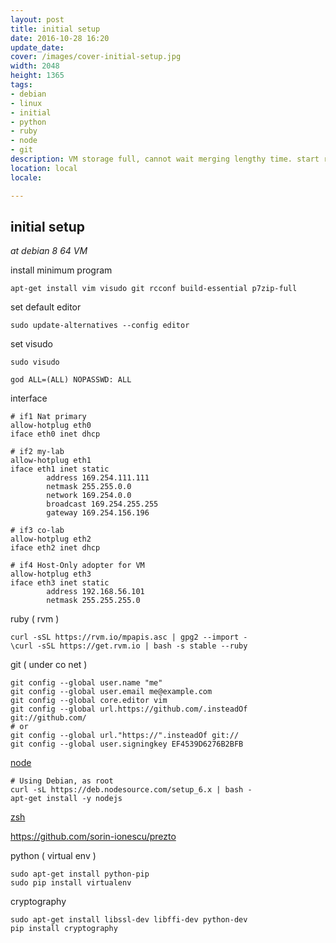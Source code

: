 ```yaml
---
layout: post
title: initial setup
date: 2016-10-28 16:20
update_date: 
cover: /images/cover-initial-setup.jpg
width: 2048
height: 1365
tags:
- debian
- linux
- initial
- python
- ruby
- node
- git
description: VM storage full, cannot wait merging lengthy time. start rebuild env. 
location: local
locale:

---
```


## initial setup

*at debian 8 64 VM*

install minimum program

```shell
apt-get install vim visudo git rcconf build-essential p7zip-full
```

set default editor

```shell
sudo update-alternatives --config editor
```

 set visudo

```shell
sudo visudo
```

```
god ALL=(ALL) NOPASSWD: ALL
```

interface

```
# if1 Nat primary
allow-hotplug eth0
iface eth0 inet dhcp

# if2 my-lab
allow-hotplug eth1
iface eth1 inet static
        address 169.254.111.111
        netmask 255.255.0.0
        network 169.254.0.0
        broadcast 169.254.255.255
        gateway 169.254.156.196

# if3 co-lab
allow-hotplug eth2
iface eth2 inet dhcp

# if4 Host-Only adopter for VM
allow-hotplug eth3
iface eth3 inet static
        address 192.168.56.101
        netmask 255.255.255.0
```

ruby ( rvm )

```shell
curl -sSL https://rvm.io/mpapis.asc | gpg2 --import -
\curl -sSL https://get.rvm.io | bash -s stable --ruby
```

git ( under co net )

```shell
git config --global user.name "me"
git config --global user.email me@example.com
git config --global core.editor vim
git config --global url.https://github.com/.insteadOf git://github.com/
# or
git config --global url."https://".insteadOf git://
git config --global user.signingkey EF4539D6276B2BFB
```

[node](https://github.com/nodesource/distributions)

```shell
# Using Debian, as root
curl -sL https://deb.nodesource.com/setup_6.x | bash -
apt-get install -y nodejs
```

[zsh](https://github.com/sorin-ionescu/prezto)

https://github.com/sorin-ionescu/prezto

python ( virtual env )

```shell
sudo apt-get install python-pip
sudo pip install virtualenv
```

cryptography

```shell
sudo apt-get install libssl-dev libffi-dev python-dev
pip install cryptography
```



